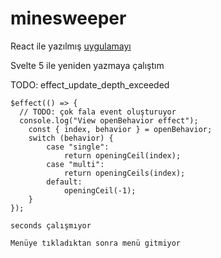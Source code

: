 # minesweeper

React ile yazılmış
[uygulamayı](https://github.com/ShizukuIchi/minesweeper)

Svelte 5 ile yeniden yazmaya çalıştım

TODO:
effect_update_depth_exceeded

    $effect(() => {
      // TODO: çok fala event oluşturuyor
      console.log("View openBehavior effect");
        const { index, behavior } = openBehavior;
        switch (behavior) {
            case "single":
                return openingCeil(index);
            case "multi":
                return openingCeils(index);
            default:
                openingCeil(-1);
        }
    });

    seconds çalışmıyor

    Menüye tıkladıktan sonra menü gitmiyor